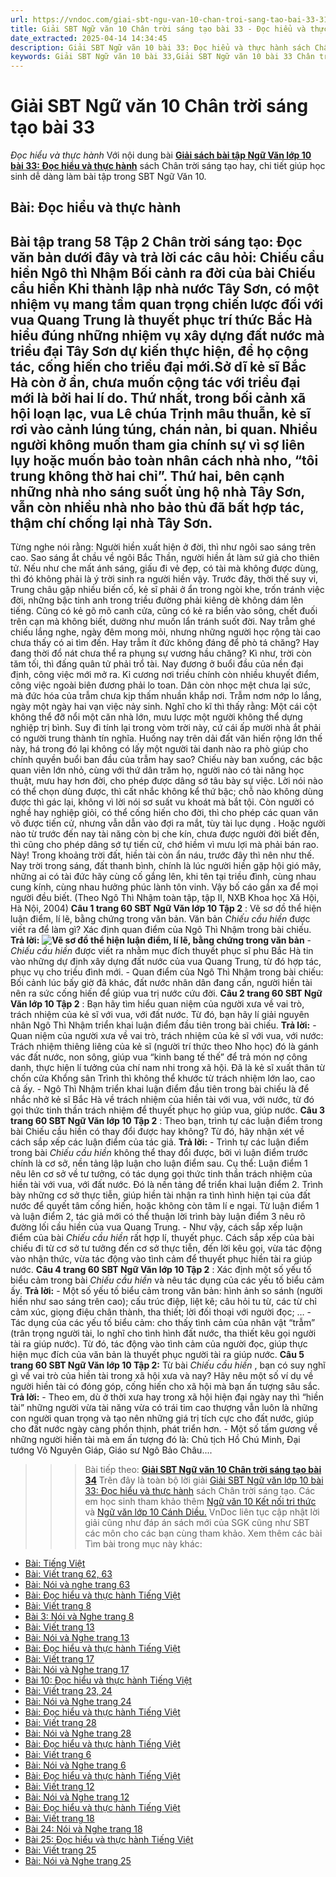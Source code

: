 ```yaml
---
url: https://vndoc.com/giai-sbt-ngu-van-10-chan-troi-sang-tao-bai-33-311745
title: Giải SBT Ngữ văn 10 Chân trời sáng tạo bài 33 - Đọc hiểu và thực hành - VnDoc.com
date_extracted: 2025-04-14 14:34:45
description: Giải SBT Ngữ văn 10 bài 33: Đọc hiểu và thực hành sách Chân trời sáng tạo có đáp án chi tiết cho các bạn cùng tham khảo.
keywords: Giải SBT Ngữ văn 10 bài 33,Giải SBT Ngữ văn 10 bài 33 Chân trời sáng tạo,Giải sách bài tập Ngữ văn CTST lớp 10,Ngữ văn lớp 10 Chân trời sáng tạo,giải bài tập ngữ văn lớp 10,bài Đọc hiểu và thực hành,giải SBT ngữ văn 10 CTST trang 58,giải SBT ngữ văn 10 CTST trang 59,giải SBT ngữ văn 10 CTST trang 60
---
```


# Giải SBT Ngữ văn 10 Chân trời sáng tạo bài 33
 _Đọc hiểu và thực hành_
Với nội dung bài [**Giải sách bài tập Ngữ Văn lớp 10 bài 33: Đọc hiểu và thực hành**](<https://vndoc.com/giai-sbt-ngu-van-10-chan-troi-sang-tao-bai-33-311745>) sách Chân trời sáng tạo hay, chi tiết giúp học sinh dễ dàng làm bài tập trong SBT Ngữ Văn 10.
## **Bài: Đọc hiểu và thực hành**
**Bài tập trang 58 Tập 2 Chân trời sáng tạo:** Đọc văn bản dưới đây và trả lời các câu hỏi:
**Chiếu cầu hiền**
Ngô thì Nhậm
**Bối cảnh ra đời của bài Chiếu cầu hiền** Khi thành lập nhà nước Tây Sơn, có một nhiệm vụ mang tầm quan trọng chiến lược đối với vua Quang Trung là thuyết phục trí thức Bắc Hà hiểu đúng những nhiệm vụ xây dựng đất nước mà triều đại Tây Sơn dự kiến thực hiện, để họ cộng tác, cống hiến cho triều đại mới.Sở dĩ kẻ sĩ Bắc Hà còn ở ẩn, chưa muốn cộng tác với triều đại mới là bởi hai lí do. Thứ nhất, trong bối cảnh xã hội loạn lạc, vua Lê chúa Trịnh mâu thuẫn, kẻ sĩ rơi vào cảnh lúng túng, chán nản, bi quan. Nhiều người không muốn tham gia chính sự vì sợ liên lụy hoặc muốn bảo toàn nhân cách nhà nho, “tôi trung không thờ hai chỉ”. Thứ hai, bên cạnh những nhà nho sáng suốt ủng hộ nhà Tây Sơn, vẫn còn nhiều nhà nho bảo thủ đã bất hợp tác, thậm chí chống lại nhà Tây Sơn.  
---  
Từng nghe nói rằng: Người hiền xuất hiện ở đời, thì như ngôi sao sáng trên cao. Sao sáng ắt chầu về ngôi Bắc Thần, người hiền ắt làm sứ giả cho thiên tử. Nếu như che mất ánh sáng, giấu đi vẻ đẹp, có tài mà không được dùng, thì đó không phải là ý trời sinh ra người hiền vậy.
Trước đây, thời thế suy vi, Trung châu gặp nhiều biến cố, kẻ sĩ phải ở ẩn trong ngòi khe, trốn tránh việc đời, những bậc tinh anh trong triều đường phải kiêng dè không dám lên tiếng. Cũng có kẻ gõ mõ canh cửa, cũng có kẻ ra biển vào sông, chết đuối trên cạn mà không biết, dường như muốn lẩn tránh suốt đời.
Nay trẫm ghé chiếu lắng nghe, ngày đêm mong mỏi, nhưng những người học rộng tài cao chưa thấy có ai tìm đến. Hay trẫm ít đức không đáng để phò tá chăng? Hay đang thời đổ nát chưa thể ra phụng sự vương hầu chăng?
Kì như, trời còn tăm tối, thì đấng quân tử phải trổ tài. Nay đương ở buổi đầu của nền đại định, công việc mới mở ra. Kỉ cương nơi triều chính còn nhiều khuyết điểm, công việc ngoài biên đương phải lo toan. Dân còn nhọc mệt chưa lại sức, mà đức hóa của trẫm chưa kịp thấm nhuần khắp nơi. Trẫm nơm nớp lo lắng, ngày một ngày hai vạn việc nảy sinh. Nghĩ cho kĩ thì thấy rằng: Một cái cột không thể đỡ nổi một căn nhà lớn, mưu lược một người không thể dựng nghiệp trị bình. Suy đi tính lại trong vòm trời này, cứ cái ấp mười nhà ắt phải có người trung thành tín nghĩa. Huống nay trên dải đất văn hiến rộng lớn thế này, há trong đó lại không có lấy một người tài danh nào ra phò giúp cho chính quyền buổi ban đầu của trẫm hay sao?
Chiếu này ban xuống, các bậc quan viên lớn nhỏ, cùng với thứ dân trăm họ, người nào có tài năng học thuật, mưu hay hơn đời, cho phép được dâng sớ tâu bày sự việc. Lời nói nào có thể chọn dùng được, thì cất nhắc không kể thứ bậc; chỗ nào không dùng được thì gác lại, không vì lời nói sơ suất vu khoát mà bắt tội. Còn người có nghề hay nghiệp giỏi, có thể cống hiến cho đời, thì cho phép các quan văn võ được tiến cử, nhưng vẫn dẫn vào đợi ra mắt, tùy tài lục dụng . Hoặc người nào từ trước đến nay tài năng còn bị che kín, chưa được người đời biết đến, thì cũng cho phép dâng sớ tự tiến cử, chớ hiềm vì mưu lợi mà phải bán rao.
Này\! Trong khoảng trời đất, hiền tài còn ẩn náu, trước đây thì nên như thế. Nay trời trong sáng, đất thanh bình, chính là lúc người hiền gặp hội gió mây, những ai có tài đức hãy cùng cố gắng lên, khi tên tại triều đình, cùng nhau cung kính, cùng nhau hưởng phúc lành tôn vinh.
Vậy bố cáo gần xa để mọi người đều biết.
\(Theo Ngô Thì Nhậm toàn tập, tập II, NXB Khoa học Xã Hội, Hà Nội, 2004\)
**Câu 1 trang 60 SBT Ngữ Văn lớp 10 Tập 2** : Vẽ sơ đồ thể hiện luận điểm, lí lẽ, bằng chứng trong văn bản. Văn bản _Chiếu cầu hiền_ được viết ra để làm gì? Xác định quan điểm của Ngô Thì Nhậm trong bài chiếu.
**Trả lời:**
**![Vẽ sơ đồ thể hiện luận điểm, lí lẽ, bằng chứng trong văn bản](https://i.vdoc.vn/data/image/2023/12/17/doc-trang-58-59-60-sbt-ngu-van-10-tap-2-chan-troi.png)**
-_Chiếu cầu hiền_ được viết ra nhằm mục đích thuyết phục sĩ phu Bắc Hà tin vào những dự định xây dựng đất nước của vua Quang Trung, từ đó hợp tác, phục vụ cho triều đình mới.
\- Quan điểm của Ngô Thì Nhậm trong bài chiếu: Bối cảnh lúc bấy giờ đã khác, đất nước nhân dân đang cần, người hiền tài nên ra sức cống hiến để giúp vua trị nước cứu đời.
**Câu 2 trang 60 SBT Ngữ Văn lớp 10 Tập 2** : Bạn hãy tìm hiểu quan niệm của người xưa về vai trò, trách nhiệm của kẻ sĩ với vua, với đất nước. Từ đó, bạn hãy lí giải nguyên nhân Ngô Thì Nhậm triển khai luận điểm đầu tiên trong bài chiếu.
**Trả lời:**
\- Quan niệm của người xưa về vai trò, trách nhiệm của kẻ sĩ với vua, với nước: Trách nhiệm thiêng liêng của kẻ sĩ \(người trí thức theo Nho học\) đó là gánh vác đất nước, non sông, giúp vua “kinh bang tế thế” để trả món nợ công danh, thực hiện lí tưởng của chí nam nhi trong xã hội. Đã là kẻ sĩ xuất thân từ chốn cửa Khổng sân Trình thì không thể khước từ trách nhiệm lớn lao, cao cả ấy.
\- Ngô Thì Nhậm triển khai luận điểm đầu tiên trong bài chiếu là để nhắc nhở kẻ sĩ Bắc Hà về trách nhiệm của hiền tài với vua, với nước, từ đó gọi thức tinh thần trách nhiệm để thuyết phục họ giúp vua, giúp nước.
**Câu 3 trang 60 SBT Ngữ Văn lớp 10 Tập 2** : Theo bạn, trình tự các luận điểm trong bài Chiếu cầu hiền có thay đổi được hay không? Từ đó, hãy nhận xét về cách sắp xếp các luận điểm của tác giả.
**Trả lời:**
\- Trình tự các luận điểm trong bài _Chiếu cầu hiền_ không thể thay đổi được, bởi vì luận điểm trước chính là cơ sở, nền tảng lập luận cho luận điểm sau. Cụ thể: Luận điểm 1 nêu lên cơ sở về tư tưởng, có tác dụng gọi thức tinh thần trách nhiệm của hiền tài với vua, với đất nước. Đó là nền tảng để triển khai luận điểm 2. Trình bày những cơ sở thực tiễn, giúp hiền tài nhận ra tình hình hiện tại của đất nước để quyết tâm cống hiến, hoặc không còn tâm lí e ngại. Từ luận điểm 1 và luận điểm 2, tác giả mới có thể thuận lời trình bày luận điểm 3 nêu rõ đường lối cầu hiền của vua Quang Trung.
\- Như vậy, cách sắp xếp luận điểm của bài _Chiếu cầu hiền_ rất hợp lí, thuyết phục. Cách sắp xếp của bài chiếu đi từ cơ sở tư tưởng đến cơ sở thực tiễn, đến lời kêu gọi, vừa tác động vào nhận thức, vừa tác động vào tình cảm để thuyết phục hiền tài ra giúp nước.
**Câu 4 trang 60 SBT Ngữ Văn lớp 10 Tập 2** : Xác định một số yếu tố biểu cảm trong bài _Chiếu cầu hiền_ và nêu tác dụng của các yếu tố biểu cảm ấy.
**Trả lời:**
\- Một số yếu tố biểu cảm trong văn bản: hình ảnh so sánh \(người hiền như sao sáng trên cao\); cấu trúc điệp, liệt kê; câu hỏi tu từ, các từ chỉ cảm xúc, giọng điệu chân thành, tha thiết; lời đối thoại với người đọc; …
\- Tác dụng của các yếu tố biểu cảm: cho thấy tình cảm của nhân vật “trẫm” \(trân trọng người tài, lo nghĩ cho tình hình đất nước, tha thiết kêu gọi người tài ra giúp nước\). Từ đó, tác động vào tình cảm của người đọc, giúp thực hiện mục đích của văn bản là thuyết phục người tài ra giúp nước.
**Câu 5 trang 60 SBT Ngữ Văn lớp 10 Tập 2:** Từ bài _Chiếu cầu hiền_ , bạn có suy nghĩ gì về vai trò của hiền tài trong xã hội xưa và nay? Hãy nêu một số ví dụ về người hiền tài có đóng góp, cống hiến cho xã hội mà bạn ấn tượng sâu sắc.
**Trả lời:**
\- Theo em, dù ở thời xưa hay trong xã hội hiện đại ngày nay thì “hiền tài” những người vừa tài năng vừa có trái tim cao thượng vẫn luôn là những con người quan trọng và tạo nên những giá trị tích cực cho đất nước, giúp cho đất nước ngày càng phồn thịnh, phát triển hơn.
\- Một số tấm gương về những người hiền tài mà em ấn tượng đó là: Chủ tịch Hồ Chú Minh, Đại tướng Võ Nguyên Giáp, Giáo sư Ngô Bảo Châu....
>>> Bài tiếp theo: [**Giải SBT Ngữ văn 10 Chân trời sáng tạo bài 34**](<https://vndoc.com/giai-sbt-ngu-van-10-chan-troi-sang-tao-bai-34-311746>)
Trên đây là toàn bộ lời giải [Giải SBT Ngữ văn lớp 10 bài 33: Đọc hiểu và thực hành](<https://vndoc.com/giai-sbt-ngu-van-10-chan-troi-sang-tao-bai-33-311745>) sách Chân trời sáng tạo. Các em học sinh tham khảo thêm [Ngữ văn 10 Kết nối tri thức ](<https://vndoc.com/ngu-van-10-ket-noi-tri-thuc-tap1>)và [Ngữ văn lớp 10 Cánh Diều.](<https://vndoc.com/ngu-van-10-canh-dieu-tap1>) VnDoc liên tục cập nhật lời giải cũng như đáp án sách mới của SGK cũng như SBT các môn cho các bạn cùng tham khảo.
Xem thêm các bài Tìm bài trong mục này khác:
  * [Bài: Tiếng Việt](</giai-sbt-ngu-van-10-chan-troi-sang-tao-bai-34-311746>)
  * [Bài: Viết trang 62, 63](</giai-sbt-ngu-van-10-chan-troi-sang-tao-bai-35-311747>)
  * [Bài: Nói và nghe trang 63](</giai-sbt-ngu-van-10-chan-troi-sang-tao-bai-36-311749>)
  * [Bài: Đọc hiểu và thực hành Tiếng Việt](</giai-sbt-ngu-van-10-ket-noi-tri-thuc-bai-1-311262>)
  * [Bài: Viết trang 8](</giai-sbt-ngu-van-10-ket-noi-tri-thuc-bai-2-311265>)
  * [Bài 3: Nói và Nghe trang 8](</giai-sbt-ngu-van-10-ket-noi-tri-thuc-bai-3-311267>)
  * [Bài: Viết trang 13](</giai-sbt-ngu-van-10-ket-noi-tri-thuc-bai-5-311275>)
  * [Bài: Nói và Nghe trang 13](</giai-sbt-ngu-van-10-ket-noi-tri-thuc-bai-6-311276>)
  * [Bài: Đọc hiểu và thực hành Tiếng Việt](</giai-sbt-ngu-van-10-ket-noi-tri-thuc-bai-7-311277>)
  * [Bài: Viết trang 17](</giai-sbt-ngu-van-10-ket-noi-tri-thuc-bai-8-311279>)
  * [Bài: Nói và Nghe trang 17](</giai-sbt-ngu-van-10-ket-noi-tri-thuc-bai-9-311280>)
  * [Bài 10: Đọc hiểu và thực hành Tiếng Việt](</giai-sbt-ngu-van-10-ket-noi-tri-thuc-bai-10-311289>)
  * [Bài: Viết trang 23, 24](</giai-sbt-ngu-van-10-ket-noi-tri-thuc-bai-11-311292>)
  * [Bài: Nói và Nghe trang 24](</giai-sbt-ngu-van-10-ket-noi-tri-thuc-bai-12-311294>)
  * [Bài: Đọc hiểu và thực hành Tiếng Việt](</giai-sbt-ngu-van-10-ket-noi-tri-thuc-bai-13-311345>)
  * [Bài: Viết trang 28](</giai-sbt-ngu-van-10-ket-noi-tri-thuc-bai-14-311346>)
  * [Bài: Nói và Nghe trang 28](</giai-sbt-ngu-van-10-ket-noi-tri-thuc-bai-15-311349>)
  * [Bài: Đọc hiểu và thực hành Tiếng Việt](</giai-sbt-ngu-van-10-ket-noi-tri-thuc-bai-16-311352>)
  * [Bài: Viết trang 6](</giai-sbt-ngu-van-10-ket-noi-tri-thuc-bai-17-311353>)
  * [Bài: Nói và Nghe trang 6](</giai-sbt-ngu-van-10-ket-noi-tri-thuc-bai-18-311355>)
  * [Bài: Đọc hiểu và thực hành Tiếng Việt](</giai-sbt-ngu-van-10-ket-noi-tri-thuc-bai-19-311356>)
  * [Bài: Viết trang 12](</title-dat-tu-khoa-chinh-co-volume-lon-nhat-238764>)
  * [Bài: Nói và Nghe trang 12](</giai-sbt-ngu-van-10-ket-noi-tri-thuc-bai-21-311363>)
  * [Bài: Đọc hiểu và thực hành Tiếng Việt](</giai-sbt-ngu-van-10-ket-noi-tri-thuc-bai-22-311366>)
  * [Bài: Viết trang 18](</giai-sbt-ngu-van-10-ket-noi-tri-thuc-bai-23-311367>)
  * [Bài 24: Nói và Nghe trang 18](</giai-sbt-ngu-van-10-ket-noi-tri-thuc-bai-24-311369>)
  * [Bài 25: Đọc hiểu và thực hành Tiếng Việt](</giai-sbt-ngu-van-10-ket-noi-tri-thuc-bai-25-311371>)
  * [Bài: Viết trang 25](</giai-sbt-ngu-van-10-ket-noi-tri-thuc-bai-26-311373>)
  * [Bài: Nói và Nghe trang 25](</giai-sbt-ngu-van-10-ket-noi-tri-thuc-bai-27-311375>)

